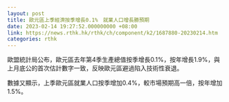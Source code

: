 ```yaml
---
layout: post
title: 歐元區上季經濟按季增長0.1%　就業人口增長勝預期
date: 2023-02-14 19:27:52.000000000 +08:00
link: https://news.rthk.hk/rthk/ch/component/k2/1687880-20230214.htm
categories: rthk
---
```


歐盟統計局公布，歐元區去年第4季生產總值按季增長0.1%，按年增長1.9%，與上月底公的首次估計數字一致，反映歐元區避過陷入技術性衰退。

數據又顯示，上季歐元區就業人口按季增加0.4%，較市場預期高一倍，按年增加1.5%。
